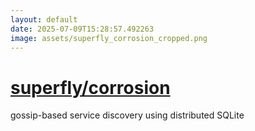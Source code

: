 ```yaml
---
layout: default
date: 2025-07-09T15:28:57.492263
image: assets/superfly_corrosion_cropped.png
---
```


# [superfly/corrosion](https://github.com/superfly/corrosion)

gossip-based service discovery using distributed SQLite
